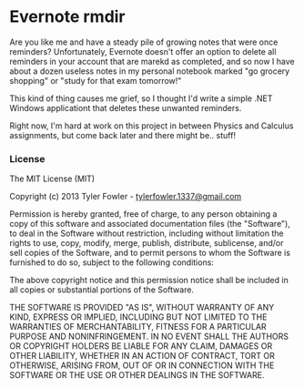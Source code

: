 Evernote rmdir
============================
Are you like me and have a steady pile of growing notes that were once reminders? Unfortunately, Evernote doesn't offer an option to delete all reminders in your account that are marekd as completed, and so now I have about a dozen useless notes in my personal notebook marked "go grocery shopping" or "study for that exam tomorrow!"

This kind of thing causes me grief, so I thought I'd write a simple .NET Windows applicationt that deletes these unwanted reminders.

Right now, I'm hard at work on this project in between Physics and Calculus assignments, but come back later and there might be.. stuff!


### License
The MIT License (MIT)

Copyright (c) 2013 Tyler Fowler - tylerfowler.1337@gmail.com

Permission is hereby granted, free of charge, to any person obtaining a copy
of this software and associated documentation files (the "Software"), to deal
in the Software without restriction, including without limitation the rights
to use, copy, modify, merge, publish, distribute, sublicense, and/or sell
copies of the Software, and to permit persons to whom the Software is
furnished to do so, subject to the following conditions:

The above copyright notice and this permission notice shall be included in
all copies or substantial portions of the Software.

THE SOFTWARE IS PROVIDED "AS IS", WITHOUT WARRANTY OF ANY KIND, EXPRESS OR
IMPLIED, INCLUDING BUT NOT LIMITED TO THE WARRANTIES OF MERCHANTABILITY,
FITNESS FOR A PARTICULAR PURPOSE AND NONINFRINGEMENT. IN NO EVENT SHALL THE
AUTHORS OR COPYRIGHT HOLDERS BE LIABLE FOR ANY CLAIM, DAMAGES OR OTHER
LIABILITY, WHETHER IN AN ACTION OF CONTRACT, TORT OR OTHERWISE, ARISING FROM,
OUT OF OR IN CONNECTION WITH THE SOFTWARE OR THE USE OR OTHER DEALINGS IN
THE SOFTWARE.